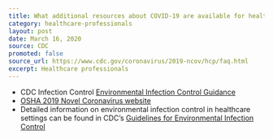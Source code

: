 ```yaml
---
title: What additional resources about COVID-19 are available for healthcare professionals?
category: healthcare-professionals
layout: post
date: March 16, 2020
source: CDC
promoted: false
source_url: https://www.cdc.gov/coronavirus/2019-ncov/hcp/faq.html
excerpt: Healthcare professionals
---
```


* CDC Infection Control <a href="https://www.cdc.gov/infectioncontrol/guidelines/environmental/background/medical-waste.html#i5"> Environmental Infection Control Guidance</a>
* <a href="https://www.osha.gov/SLTC/covid-19/"> OSHA 2019 Novel Coronavirus website</a> 
* Detailed information on environmental infection control in healthcare settings can be found in CDC’s <a href="https://www.cdc.gov/infectioncontrol/guidelines/environmental/index.html"> Guidelines for Environmental Infection Control</a>